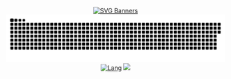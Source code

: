 <div align="center">

[![SVG Banners](https://svg-banners.vercel.app/api?type=rainbow&text1=AmirKenzo%E2%AD%90&width=800&height=400)](https://github.com/AmirKenzo)
[![Snake](https://raw.githubusercontent.com/AmirKenzo/amirkenzo/refs/heads/main/github-snake.svg)](https://github.com/AmirKenzo)
[![Lang](https://github-readme-stats.vercel.app/api/top-langs/?username=amirkenzo&hide_progress=false)](https://github.com/AmirKenzo)
![](https://discord.c99.nl/widget/theme-3/611640800945766540.png)
</div>
